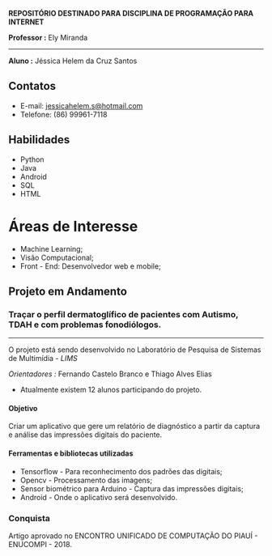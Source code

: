
**REPOSITÓRIO DESTINADO PARA DISCIPLINA DE PROGRAMAÇÃO PARA INTERNET**

**Professor :** Ely Miranda

---

**Aluno :** Jéssica Helem da Cruz Santos

## Contatos

* E-mail: jessicahelem.s@hotmail.com
* Telefone: (86) 99961-7118

## Habilidades

* Python
* Java
* Android
* SQL
* HTML

 # Áreas de Interesse
 
 * Machine Learning;
 * Visão Computacional;
 * Front - End: Desenvolvedor web e mobile;
 

## Projeto em Andamento

 ### Traçar o perfil dermatoglífico de pacientes com Autismo, TDAH e com problemas fonodiólogos.
 
 ---
  O projeto está sendo desenvolvido no Laboratório de Pesquisa de Sistemas de Multimídia - *LIMS*
 
 *Orientadores :* Fernando Castelo Branco e Thiago Alves Elias 
  
  * Atualmente existem 12 alunos participando do projeto.
 
 #### Objetivo
  Criar um aplicativo que gere um relatório de diagnóstico a partir da captura e análise das impressões digitais do paciente.
  
  #### Ferramentas e bibliotecas utilizadas
  
  * Tensorflow - Para reconhecimento dos padrões das digitais;
  * Opencv -  Processamento das imagens;
  * Sensor biométrico para Arduino - Captura das impressões digitais;
  * Android - Onde o aplicativo será desenvolvido.
  
  ### Conquista
  Artigo aprovado no ENCONTRO UNIFICADO DE COMPUTAÇÃO DO PIAUÍ - ENUCOMPI - 2018.
  
 
 
 
